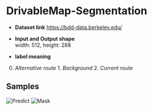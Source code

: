 # DrivableMap-Segmentation

* **Dataset link** 
https://bdd-data.berkeley.edu/


* **Input and Output shape**  
width: 512, height: 288


* **label meaning**  
0. *Alternative route*  1. *Background*  2. *Current route*

Samples
--------
![Predict](https://user-images.githubusercontent.com/52787702/76521440-31bd6300-64a8-11ea-8d41-e40598552d01.gif)
![Mask](https://user-images.githubusercontent.com/52787702/76521187-a643d200-64a7-11ea-891b-2702ace46524.gif)
